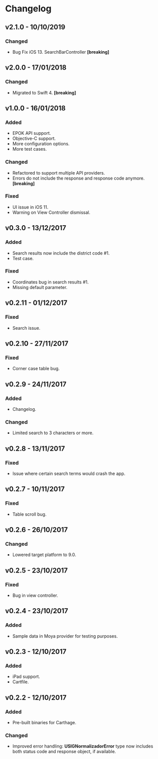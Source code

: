 # Changelog

## v2.1.0 - 10/10/2019

### Changed
- Bug Fix iOS 13. SearchBarController **[breaking]** 

## v2.0.0 - 17/01/2018

### Changed
- Migrated to Swift 4. **[breaking]**

## v1.0.0 - 16/01/2018

### Added
- EPOK API support.
- Objective-C support.
- More configuration options.
- More test cases.

### Changed
- Refactored to support multiple API providers.
- Errors do not include the response and response code anymore. **[breaking]**

### Fixed
- UI issue in iOS 11.
- Warning on View Controller dismissal.

## v0.3.0 - 13/12/2017

### Added
- Search results now include the district code #1.
- Test case.

### Fixed
- Coordinates bug in search results #1.
- Missing default parameter.

## v0.2.11 - 01/12/2017

### Fixed
- Search issue.

## v0.2.10 - 27/11/2017

### Fixed
- Corner case table bug.

## v0.2.9 - 24/11/2017

### Added
- Changelog.

### Changed
- Limited search to 3 characters or more.

## v0.2.8 - 13/11/2017

### Fixed
- Issue where certain search terms would crash the app.

## v0.2.7 - 10/11/2017

### Fixed
- Table scroll bug.

## v0.2.6 - 26/10/2017

### Changed
- Lowered target platform to 9.0.

## v0.2.5 - 23/10/2017

### Fixed
- Bug in view controller.

## v0.2.4 - 23/10/2017

### Added
- Sample data in Moya provider for testing purposes.

## v0.2.3 - 12/10/2017

### Added
- iPad support.
- Cartfile.

## v0.2.2 - 12/10/2017

### Added
- Pre-built binaries for Carthage.

### Changed
- Improved error handling: **USIGNormalizadorError** type now includes both status code and response object, if available.